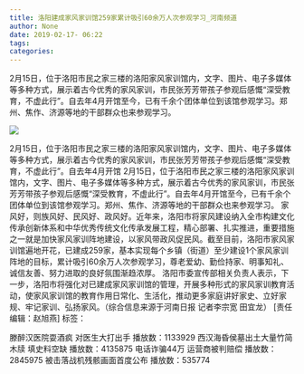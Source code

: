 ```yaml
---
title: 洛阳建成家风家训馆259家累计吸引60余万人次参观学习_河南频道
author: None
date: 2019-02-17- 06:22
tags: 
categories: 
---
```

2月15日，位于洛阳市民之家三楼的洛阳家风家训馆内，文字、图片、电子多媒体等多种方式，展示着古今优秀的家风家训，市民张芳芳带孩子参观后感慨“深受教育，不虚此行”。自去年4月开馆至今，已有千余个团体单位到该馆参观学习。郑州、焦作、济源等地的干部群众也来参观学习。
<!-- more -->
                
<img align="center" border="0" src="http://p2.ifengimg.com/a/2016/0810/204c433878d5cf9size1_w16_h16.png" />
                
            
2月15日，位于洛阳市民之家三楼的洛阳家风家训馆内，文字、图片、电子多媒体等多种方式，展示着古今优秀的家风家训，市民张芳芳带孩子参观后感慨“深受教育，不虚此行”。自去年4月开馆
2月15日，位于洛阳市民之家三楼的洛阳家风家训馆内，文字、图片、电子多媒体等多种方式，展示着古今优秀的家风家训，市民张芳芳带孩子参观后感慨“深受教育，不虚此行”。自去年4月开馆至今，已有千余个团体单位到该馆参观学习。郑州、焦作、济源等地的干部群众也来参观学习。
家风好，则族风好、民风好、政风好。近年来，洛阳市将家风建设纳入全市构建文化传承创新体系和中华优秀传统文化传承发展工程，精心部署、扎实推进，重要措施之一就是加快家风家训阵地建设，以家风带政风促民风。截至目前，洛阳市家风家训馆遍地开花，已建成259家，基本实现每个乡镇（街道）至少建设1个家风家训阵地的目标，累计吸引60余万人次参观学习，尊老爱幼、勤俭持家、明事知礼、诚信友善、努力进取的良好氛围渐趋浓厚。
洛阳市委宣传部相关负责人表示，下一步，洛阳市将强化对已建成家风家训馆的管理，开展多种形式的家风家训教育活动，使家风家训馆的教育作用日常化、生活化，推动更多家庭讲好家史、立好家规、牢记家训、弘扬家风。（综合信息来源于河南日报 记者李宗宽 田宜龙）
[责任编辑：赵旭燕]
标签：
 
             
滕醉汉医院耍酒疯 对医生大打出手
播放数：1133929
西汉海昏侯墓出土大量竹简木牍 填史料空缺
播放数：4135875
电话诈骗44万 运营商被判赔偿
播放数：2845975
被击落战机残骸画面首度公布
播放数：535774
